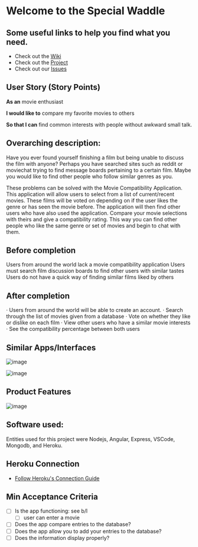 # Welcome to the Special Waddle
## Some useful links to help you find what you need.
- Check out the [Wiki](https://github.com/DrFlamngo/special-waddle/wiki)
- Check out the [Project](https://github.com/DrFlamngo/special-waddle/projects)
- Check out our [Issues](https://github.com/DrFlamngo/special-waddle/issues)

## User Story (Story Points)

**As an** movie enthusiast

**I would like to** compare my favorite movies to others

**So that I can** find common interests with people without awkward small talk.
 

## Overarching description:
Have you ever found yourself finishing a film but being unable to discuss the film with anyone? Perhaps you have searched sites such as reddit or moviechat trying to find message boards pertaining to a certain film. Maybe you would like to find other people who follow similar genres as you.
 
These problems can be solved with the Movie Compatibility Application. This application will allow users to select from a list of current/recent movies. These films will be voted on depending on if the user likes the genre or has seen the movie before. The application will then find other users who have also used the application. Compare your movie selections with theirs and give a compatibility rating. This way you can find other people who like the same genre or set of movies and begin to chat with them.
 



## Before completion
Users from around the world lack a movie compatibility application
Users must search film discussion boards to find other users with      similar tastes
Users do not have a quick way of finding similar films liked by others

## After completion
·         Users from around the world will be able to create an account.
·         Search through the list of movies given from a database
·         Vote on whether they like or dislike on each film
·         View other users who have a similar movie interests
·         See the compatibility percentage between both users


## Similar Apps/Interfaces

![image](https://app.personalityperfect.com/images/uploads/matching-and-inviting-925.png)

![image](https://cdn3.vectorstock.com/i/1000x1000/37/62/zodiac-signs-compatibility-app-smartphone-vector-32173762.jpg)





## Product Features

![image](https://i.imgur.com/fSOaSUX.png)


## Software used:
Entities used for this project were Nodejs, Angular, Express, VSCode, Mongodb, and Heroku.

## Heroku Connection
- [Follow Heroku's Connection Guide](https://devcenter.heroku.com/articles/quick-start-heroku-connect-cli)

## Min Acceptance Criteria
- [ ] Is the app functioning: see b/l
  - [ ] user can enter a movie
- [ ] Does the app compare entries to the database?
- [ ] Does the app allow you to add your entries to the database?
- [ ] Does the information display properly?
